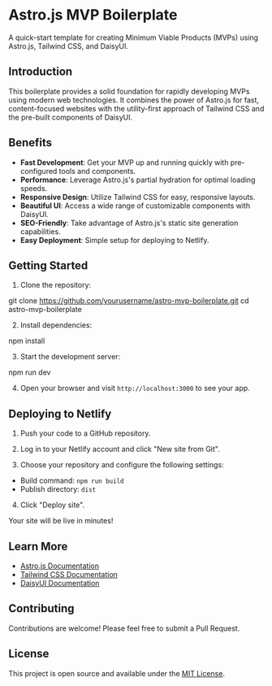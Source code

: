 # Astro.js MVP Boilerplate

A quick-start template for creating Minimum Viable Products (MVPs) using Astro.js, Tailwind CSS, and DaisyUI.

## Introduction

This boilerplate provides a solid foundation for rapidly developing MVPs using modern web technologies. It combines the power of Astro.js for fast, content-focused websites with the utility-first approach of Tailwind CSS and the pre-built components of DaisyUI.

## Benefits

- **Fast Development**: Get your MVP up and running quickly with pre-configured tools and components.
- **Performance**: Leverage Astro.js's partial hydration for optimal loading speeds.
- **Responsive Design**: Utilize Tailwind CSS for easy, responsive layouts.
- **Beautiful UI**: Access a wide range of customizable components with DaisyUI.
- **SEO-Friendly**: Take advantage of Astro.js's static site generation capabilities.
- **Easy Deployment**: Simple setup for deploying to Netlify.

## Getting Started

1. Clone the repository:

git clone https://github.com/yourusername/astro-mvp-boilerplate.git
cd astro-mvp-boilerplate

2. Install dependencies:

npm install

3. Start the development server:

npm run dev

4. Open your browser and visit `http://localhost:3000` to see your app.

## Deploying to Netlify

1. Push your code to a GitHub repository.

2. Log in to your Netlify account and click "New site from Git".

3. Choose your repository and configure the following settings:

- Build command: `npm run build`
- Publish directory: `dist`

4. Click "Deploy site".

Your site will be live in minutes!

## Learn More

- [Astro.js Documentation](https://docs.astro.build)
- [Tailwind CSS Documentation](https://tailwindcss.com/docs)
- [DaisyUI Documentation](https://daisyui.com/docs/install)

## Contributing

Contributions are welcome! Please feel free to submit a Pull Request.

## License

This project is open source and available under the [MIT License](LICENSE).
